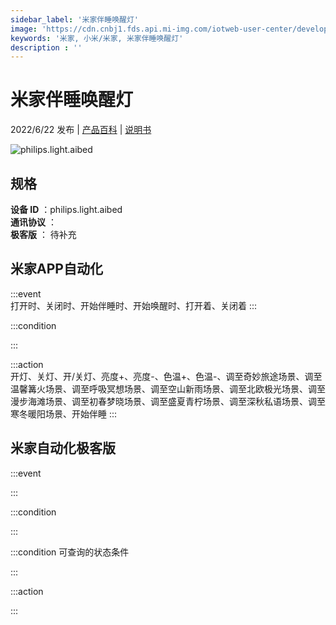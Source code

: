 ```yaml
---
sidebar_label: '米家伴睡唤醒灯'
image: 'https://cdn.cnbj1.fds.api.mi-img.com/iotweb-user-center/developer_1679047839286E1COmL0q.png?GalaxyAccessKeyId=AKVGLQWBOVIRQ3XLEW&Expires=9223372036854775807&Signature=li1yMa1WHC8tVLWcRquLmThKhjs='
keywords: '米家, 小米/米家, 米家伴睡唤醒灯'
description : ''
---
```

# 米家伴睡唤醒灯

2022/6/22 发布 | [产品百科](https://home.mi.com/webapp/content/baike/product/index.html?model=philips.light.aibed/) | [说明书](https://home.mi.com/views/introduction.html?model=philips.light.aibed&region=cn)

![philips.light.aibed](https://cdn.cnbj1.fds.api.mi-img.com/iotweb-user-center/developer_1679047839286E1COmL0q.png?GalaxyAccessKeyId=AKVGLQWBOVIRQ3XLEW&Expires=9223372036854775807&Signature=li1yMa1WHC8tVLWcRquLmThKhjs=)

## 规格  
> 
**设备 ID** ：philips.light.aibed  
**通讯协议** ：  
**极客版**  ： 待补充 


## 米家APP自动化  

:::event  
打开时、关闭时、开始伴睡时、开始唤醒时、打开着、关闭着
:::

:::condition  

:::

:::action   
开灯、关灯、开/关灯、亮度+、亮度-、色温+、色温-、调至奇妙旅途场景、调至温馨篝火场景、调至呼吸冥想场景、调至空山新雨场景、调至北欧极光场景、调至漫步海滩场景、调至初春梦晓场景、调至盛夏青柠场景、调至深秋私语场景、调至寒冬暖阳场景、开始伴睡
:::

## 米家自动化极客版  

:::event  

:::

:::condition  

:::

:::condition 可查询的状态条件  

:::

:::action  

:::

        
